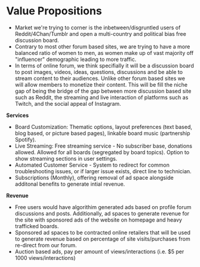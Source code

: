 # Value Propositions
* Market we're trying to corner is the inbetween/disgruntled users of Reddit/4Chan/Tumblr and open a multi-country and political bias free discussion board. <br>
* Contrary to most other forum based sites, we are trying to have a more balanced ratio of women to men, as women make up of vast majority off "influencer" demographic leading to more traffic.
* In terms of online forum, we think specifially it will be a discussion board to post images, videos, ideas, questions, discussions and be able to stream content to their audiences. Unlike other forum based sites we will allow members to monetize their content. This will be fill the niche gap of being the bridge of the gap between more discussion based site such as Reddit, the streaming and live interaction of platforms such as Twitch, and the social appeal of Instagram.

__Services__
* Board Customization: Thematic options, layout preferences (text based, blog based, or picture based pages), linkable board music (partnership Spotify).
* Live Streaming: Free streaming service - No subscriber base, donations allowed. Allowed for all boards (segregated by board topics). Option to show streaming sections in user settings.
* Automated Customer Service - System to redirect for common troubleshooting issues, or if larger issue exists, direct line to technician. 
* Subscriptions (Monthly), offering removal of ad space alongside additonal benefits to generate intial revenue. 

__Revenue__
* Free users would have algorithim generated ads based on profile forum discussions and posts. Additionally, ad spaces to generate revenue for the site with sponsored ads of the website on homepage and heavy trafficked boards. 
* Sponsored ad spaces to be contracted online retailers that will be used to generate revenue based on percentage of site visits/purchases from re-direct from our forum. 
* Auction based ads, pay per amount of views/interactions (i.e. $5 per 1000 views/interactions)
